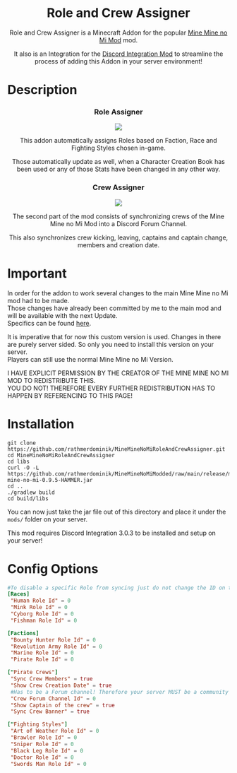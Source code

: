 
<h1 align="center">Role and Crew Assigner</h1>

<p align="center">Role and Crew Assigner is a Minecraft Addon for the popular <a href="https://www.curseforge.com/minecraft/mc-mods/mine-mine-no-mi"> Mine Mine no Mi Mod</a> mod.</p>

<p align="center">It also is an Integration for the <a href="https://modrinth.com/plugin/dcintegration">Discord Integration Mod</a> to streamline the process of adding this Addon in your server environment!</p>

# Description

<h3 align="center">Role Assigner</h1>
<p align="center"> <img src="roles.png"> </p>
<p align="center">
This addon automatically assigns Roles based on Faction, Race and Fighting Styles chosen in-game.  
</p>

<p align="center">
Those automatically update as well, when a Character Creation Book has been used or any of those Stats have been changed in any other way.
</p>

<h3 align="center">Crew Assigner</h3>
<p align="center"> <img src="crews.png"> </p>

<p align="center">
The second part of the mod consists of synchronizing crews of the Mine Mine no Mi Mod into a Discord Forum Channel.
</p>

<p align="center">
This also synchronizes crew kicking, leaving, captains and captain change, members and creation date.
</p>

# Important

In order for the addon to work several changes to the main Mine Mine no Mi mod had to be made.  
Those changes have already been committed by me to the main mod and will be available with the next Update.  
Specifics can be found [here](https://github.com/rathmerdominik/MineMineNoMiModded).  

It is imperative that for now this custom version is used. Changes in there are purely server sided. So only you need to install this version on your server.  
Players can still use the normal Mine Mine no Mi Version.

I HAVE EXPLICIT PERMISSION BY THE CREATOR OF THE MINE MINE NO MI MOD TO REDISTRIBUTE THIS.  
YOU DO NOT! THEREFORE EVERY FURTHER REDISTRIBUTION HAS TO HAPPEN BY REFERENCING TO THIS PAGE!

# Installation

```
git clone https://github.com/rathmerdominik/MineMineNoMiRoleAndCrewAssigner.git
cd MineMineNoMiRoleAndCrewAssigner
cd libs
curl -O -L https://github.com/rathmerdominik/MineMineNoMiModded/raw/main/release/mine-mine-no-mi-0.9.5-HAMMER.jar
cd ..
./gradlew build
cd build/libs
```

You can now just take the jar file out of this directory and place it under the `mods/` folder on your server.

This mod requires Discord Integration 3.0.3 to be installed and setup on your server!

# Config Options

```toml
#To disable a specific Role from syncing just do not change the ID on the config option
[Races]
 "Human Role Id" = 0
 "Mink Role Id" = 0
 "Cyborg Role Id" = 0
 "Fishman Role Id" = 0

[Factions]
 "Bounty Hunter Role Id" = 0
 "Revolution Army Role Id" = 0
 "Marine Role Id" = 0
 "Pirate Role Id" = 0

["Pirate Crews"]
 "Sync Crew Members" = true
 "Show Crew Creation Date" = true
 #Has to be a Forum channel! Therefore your server MUST be a community server!
 "Crew Forum Channel Id" = 0
 "Show Captain of the crew" = true
 "Sync Crew Banner" = true

["Fighting Styles"]
 "Art of Weather Role Id" = 0
 "Brawler Role Id" = 0
 "Sniper Role Id" = 0
 "Black Leg Role Id" = 0
 "Doctor Role Id" = 0
 "Swords Man Role Id" = 0
```

